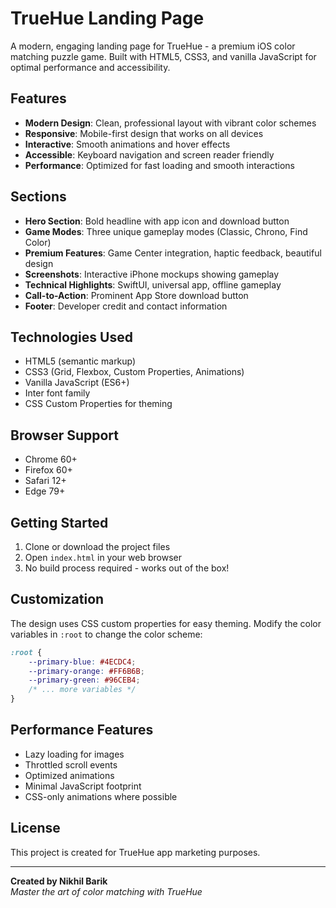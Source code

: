 # TrueHue Landing Page

A modern, engaging landing page for TrueHue - a premium iOS color matching puzzle game. Built with HTML5, CSS3, and vanilla JavaScript for optimal performance and accessibility.

## Features

- **Modern Design**: Clean, professional layout with vibrant color schemes
- **Responsive**: Mobile-first design that works on all devices
- **Interactive**: Smooth animations and hover effects
- **Accessible**: Keyboard navigation and screen reader friendly
- **Performance**: Optimized for fast loading and smooth interactions

## Sections

- **Hero Section**: Bold headline with app icon and download button
- **Game Modes**: Three unique gameplay modes (Classic, Chrono, Find Color)
- **Premium Features**: Game Center integration, haptic feedback, beautiful design
- **Screenshots**: Interactive iPhone mockups showing gameplay
- **Technical Highlights**: SwiftUI, universal app, offline gameplay
- **Call-to-Action**: Prominent App Store download button
- **Footer**: Developer credit and contact information

## Technologies Used

- HTML5 (semantic markup)
- CSS3 (Grid, Flexbox, Custom Properties, Animations)
- Vanilla JavaScript (ES6+)
- Inter font family
- CSS Custom Properties for theming

## Browser Support

- Chrome 60+
- Firefox 60+
- Safari 12+
- Edge 79+

## Getting Started

1. Clone or download the project files
2. Open `index.html` in your web browser
3. No build process required - works out of the box!

## Customization

The design uses CSS custom properties for easy theming. Modify the color variables in `:root` to change the color scheme:

```css
:root {
    --primary-blue: #4ECDC4;
    --primary-orange: #FF6B6B;
    --primary-green: #96CEB4;
    /* ... more variables */
}
```

## Performance Features

- Lazy loading for images
- Throttled scroll events
- Optimized animations
- Minimal JavaScript footprint
- CSS-only animations where possible

## License

This project is created for TrueHue app marketing purposes.

---

**Created by Nikhil Barik**  
*Master the art of color matching with TrueHue*
